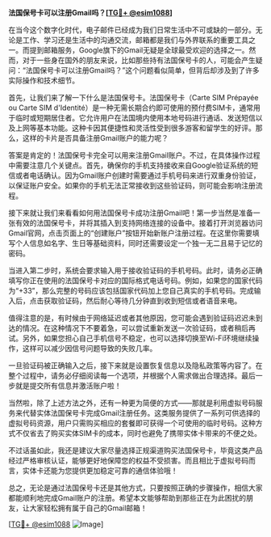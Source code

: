 **法国保号卡可以注册Gmail吗？[[TG💪+ @esim1088](https://t.me/s/esim1088)]**

在当今这个数字化时代，电子邮件已经成为我们日常生活中不可或缺的一部分。无论是工作、学习还是生活中的沟通交流，邮箱都是我们与外界联系的重要工具之一。而提到邮箱服务，Google旗下的Gmail无疑是全球最受欢迎的选择之一。然而，对于一些身在国外的朋友来说，比如那些持有法国保号卡的人，可能会产生疑问：“法国保号卡可以注册Gmail吗？”这个问题看似简单，但背后却涉及到了许多实际操作和技术细节。

首先，让我们来了解一下什么是法国保号卡。法国保号卡（Carte SIM Prépayée ou Carte SIM d'Identité）是一种无需长期合约即可使用的预付费SIM卡，通常用于临时或短期居住者。它允许用户在法国境内使用本地号码进行通话、发送短信以及上网等基本功能。这种卡因其便捷性和灵活性受到很多游客和留学生的好评。那么，这样的卡片是否具备注册Gmail账户的能力呢？

答案是肯定的！法国保号卡完全可以用来注册Gmail账户。不过，在具体操作过程中需要注意几个关键点。首先，确保你的手机支持接收来自Google验证系统的短信或者电话确认。因为Gmail账户创建时需要通过手机号码来进行双重身份验证，以保证账户安全。如果你的手机无法正常接收到这些验证码，则可能会影响注册流程。

接下来就让我们来看看如何用法国保号卡成功注册Gmail吧！第一步当然是准备一张有效的法国保号卡，并将其插入到支持网络连接的设备中。接着打开浏览器访问Gmail官网，点击页面上的“创建账户”按钮开始新账户注册过程。在这里你需要填写个人信息如名字、生日等基础资料，同时还需要设定一个独一无二且易于记忆的密码。

当进入第二步时，系统会要求输入用于接收验证码的手机号码。此时，请务必正确填写你正在使用的法国保号卡对应的国际格式电话号码。例如，如果您的国家代码为“+33”，那么完整的号码应该包括国家代码加上您自己真实的手机号码。完成输入后，点击获取验证码，然后耐心等待几分钟直到收到短信或者语音来电。

值得注意的是，有时候由于网络延迟或者其他原因，您可能会遇到验证码迟迟未到达的情况。在这种情况下不要着急，可以尝试重新发送一次验证码，或者稍后再试。另外，如果您担心自己手机信号不稳定，也可以选择切换至Wi-Fi环境继续操作，这样可以减少因信号问题导致的失败几率。

一旦验证码被正确输入之后，接下来就是设置恢复信息以及隐私政策等内容了。在整个过程中，请务必仔细阅读每一个选项，并根据个人需求做出合理选择。最后一步就是提交所有信息并激活账户啦！

当然啦，除了上述方法之外，还有一种更为简便的方式——那就是利用虚拟号码服务来代替实体法国保号卡完成Gmail注册任务。这类服务提供了一系列可供选择的虚拟号码资源，用户只需购买相应的套餐即可获得一个可使用的临时号码。这种方式不仅省去了购买实体SIM卡的成本，同时也避免了携带实体卡带来的不便之处。

不过话虽如此，我还是建议大家尽量选择正规渠道购买法国保号卡，毕竟这类产品经过严格审核认证，能够更好地保障您的权益不受损害。而且相比于虚拟号码而言，实体卡还能为您提供更加稳定可靠的通信体验哦！

总之，无论是通过法国保号卡还是其他方式，只要按照正确的步骤操作，相信大家都能顺利地完成Gmail账户的注册。希望本文能够帮助到那些正在为此困扰的朋友，让大家轻松拥有属于自己的Gmail邮箱！

[[TG💪+ @esim1088](https://t.me/s/esim1088) ![Image](https://i.postimg.cc/4NQfJmqS/Snipaste-2025-05-13-00-14-12.png)]